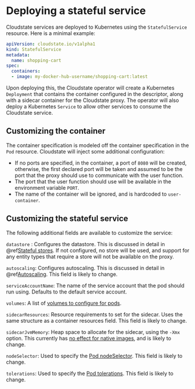 # Deploying a stateful service

Cloudstate services are deployed to Kubernetes using the `StatefulService` resource. Here is a minimal example:

```yaml
apiVersion: cloudstate.io/v1alpha1
kind: StatefulService
metadata:
  name: shopping-cart
spec:
  containers:
  - image: my-docker-hub-username/shopping-cart:latest
```

Upon deploying this, the Cloudstate operator will create a Kubernetes `Deployment` that contains the container configured in the descriptor, along with a sidecar container for the Cloudstate proxy. The operator will also deploy a Kubernetes `Service` to allow other services to consume the Cloudstate service.

## Customizing the container

The container specification is modeled off the container specification in the `Pod` resource. Cloudstate will inject some additional configuration:

* If no ports are specified, in the container, a port of `8080` will be created, otherwise, the first declared port will be taken and assumed to be the port that the proxy should use to communicate with the user function.
* The port that the user function should use will be available in the environment variable `PORT`.
* The name of the container will be ignored, and is hardcoded to `user-container`.

## Customizing the stateful service

The following additional fields are available to customize the service:

`datastore`
: Configures the datastore. This is discussed in detail in @ref[Stateful stores](stores/index.md). If not configured, no store will be used, and support for any entity types that require a store will not be available on the proxy.

`autoscaling`: Configures autoscaling. This is discussed in detail in @ref[Autoscaling](autoscaling.md). This field is likely to change.

`serviceAccountName`: The name of the service account that the pod should run using. Defaults to the default service account.

`volumes`: A list of [volumes to configure for pods](https://kubernetes.io/docs/concepts/storage/volumes/).

`sidecarResources`: Resource requirements to set for the sidecar. Uses the same structure as a container resources field. This field is likely to change.

`sidecarJvmMemory`: Heap space to allocate for the sidecar, using the `-Xmx` option. This currently has [no effect for native images](https://github.com/cloudstateio/cloudstate/issues/112), and is likely to change.

`nodeSelector`: Used to specify the [Pod nodeSelector](https://kubernetes.io/docs/concepts/configuration/assign-pod-node/#nodeselector). This field is likely to change.

`tolerations`: Used to specify the [Pod tolerations](https://kubernetes.io/docs/concepts/configuration/taint-and-toleration/). This field is likely to change.

